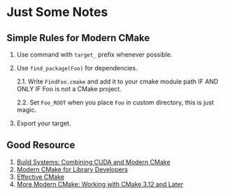 # Just Some Notes

## Simple Rules for Modern CMake

1. Use command with `target_` prefix whenever possible.
2. Use `find_package(Foo)` for dependencies.

    2.1. Write `FindFoo.cmake` and add it to your cmake module path IF AND ONLY IF Foo is not a CMake project.

    2.2. Set `Foo_ROOT` when you place `Foo` in custom directory, this is just magic.

3. Export your target.

## Good Resource

1. [Build Systems: Combining CUDA and Modern CMake](http://on-demand.gputechconf.com/gtc/2017/presentation/S7438-robert-maynard-build-systems-combining-cuda-and-machine-learning.pdf)
2. [Modern CMake for Library Developers](https://unclejimbo.github.io/2018/06/08/Modern-CMake-for-Library-Developers/)
3. [Effective CMake](https://github.com/boostcon/cppnow_presentations_2017/blob/master/05-19-2017_friday/effective_cmake__daniel_pfeifer__cppnow_05-19-2017.pdf)
4. [More Modern CMake: Working with CMake 3.12 and Later](https://meetingcpp.com/mcpp/slides/2018/MoreModernCMake.pdf)
